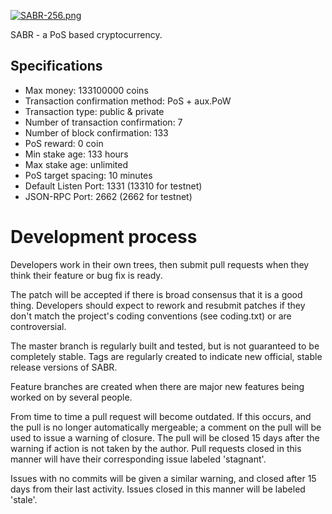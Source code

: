 [![SABR-256.png](https://s7.postimg.org/vgkvaeror/SABR-256.png)](https://sabr-coin.tk)


SABR - a PoS based cryptocurrency.
		
Specifications
--------------

- Max money: 133100000 coins
- Transaction confirmation method: PoS + aux.PoW
- Transaction type: public & private
- Number of transaction confirmation: 7
- Number of block confirmation: 133
- PoS reward: 0 coin
- Min stake age: 133 hours
- Max stake age: unlimited
- PoS target spacing: 10 minutes
- Default Listen Port: 1331 (13310 for testnet)
- JSON-RPC Port: 2662 (2662 for testnet)


Development process
===========================

Developers work in their own trees, then submit pull requests when
they think their feature or bug fix is ready.

The patch will be accepted if there is broad consensus that it is a
good thing.  Developers should expect to rework and resubmit patches
if they don't match the project's coding conventions (see coding.txt)
or are controversial.

The master branch is regularly built and tested, but is not guaranteed
to be completely stable. Tags are regularly created to indicate new
official, stable release versions of SABR.

Feature branches are created when there are major new features being
worked on by several people.

From time to time a pull request will become outdated. If this occurs, and
the pull is no longer automatically mergeable; a comment on the pull will
be used to issue a warning of closure. The pull will be closed 15 days
after the warning if action is not taken by the author. Pull requests closed
in this manner will have their corresponding issue labeled 'stagnant'.

Issues with no commits will be given a similar warning, and closed after
15 days from their last activity. Issues closed in this manner will be 
labeled 'stale'.
